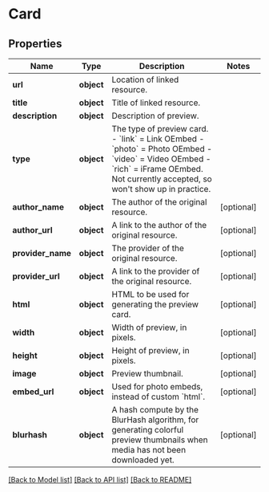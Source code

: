 # Card

## Properties
Name | Type | Description | Notes
------------ | ------------- | ------------- | -------------
**url** | **object** | Location of linked resource. | 
**title** | **object** | Title of linked resource. | 
**description** | **object** | Description of preview. | 
**type** | **object** | The type of preview card. - &#x60;link&#x60; &#x3D; Link OEmbed - &#x60;photo&#x60; &#x3D; Photo OEmbed - &#x60;video&#x60; &#x3D; Video OEmbed - &#x60;rich&#x60; &#x3D; iFrame OEmbed. Not currently accepted, so won&#x27;t show up in practice. | 
**author_name** | **object** | The author of the original resource. | [optional] 
**author_url** | **object** | A link to the author of the original resource. | [optional] 
**provider_name** | **object** | The provider of the original resource. | [optional] 
**provider_url** | **object** | A link to the provider of the original resource. | [optional] 
**html** | **object** | HTML to be used for generating the preview card. | [optional] 
**width** | **object** | Width of preview, in pixels. | [optional] 
**height** | **object** | Height of preview, in pixels. | [optional] 
**image** | **object** | Preview thumbnail. | [optional] 
**embed_url** | **object** | Used for photo embeds, instead of custom &#x60;html&#x60;. | [optional] 
**blurhash** | **object** | A hash compute by the BlurHash algorithm, for generating colorful preview thumbnails when media has not been downloaded yet. | [optional] 

[[Back to Model list]](../README.md#documentation-for-models) [[Back to API list]](../README.md#documentation-for-api-endpoints) [[Back to README]](../README.md)

